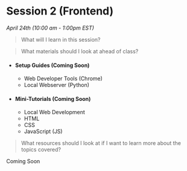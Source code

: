# Session 2 (Frontend)
*April 24th (10:00 am - 1:00pm EST)*

> What will I learn in this session?

> What materials should I look at ahead of class?

- #### Setup Guides (Coming Soon)
	* Web Developer Tools (Chrome)
	* Local Webserver (Python)

- #### Mini-Tutorials (Coming Soon)
	* Local Web Development
	* HTML
	* CSS
	* JavaScript (JS)

> What resources should I look at if I want to learn more about the topics covered?

Coming Soon